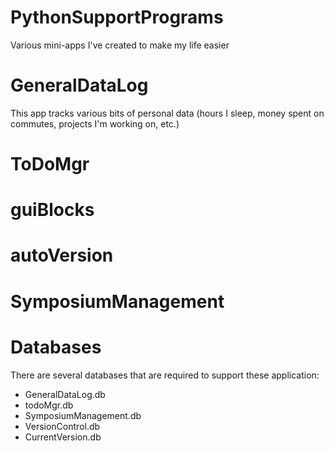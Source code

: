 # PythonSupportPrograms
Various mini-apps I've created to make my life easier
# GeneralDataLog
This app tracks various bits of personal data (hours I sleep, money spent on commutes, projects I'm working on, etc.)
# ToDoMgr
# guiBlocks
# autoVersion
# SymposiumManagement
# Databases
There are several databases that are required to support these application:
* GeneralDataLog.db
* todoMgr.db
* SymposiumManagement.db
* VersionControl.db
* CurrentVersion.db
